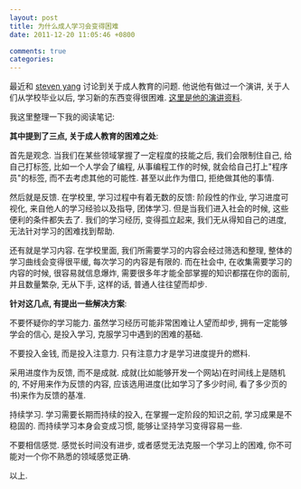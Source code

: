 ```yaml
---
layout: post
title: 为什么成人学习会变得困难
date: 2011-12-20 11:05:46 +0800

comments: true
categories: 
---
```


最近和 [steven yang](http://about.me/yangchenyun)
讨论到关于成人教育的问题. 他说他有做过一个演讲, 关于人们从学校毕业以后,
学习新的东西变得很困难. [这里是他的演讲资料](http://ge.tt/3XTYjJg?c).

我这里整理一下我的阅读笔记:

**其中提到了三点, 关于成人教育的困难之处**:

首先是观念. 当我们在某些领域掌握了一定程度的技能之后, 我们会限制住自己,
给自己打标签, 比如一个人学会了编程, 从事编程工作的时候,
就会给自己打上"程序员"的标签, 而不去考虑其他的可能性. 甚至以此作为借口,
拒绝做其他的事情.

然后就是反馈. 在学校里, 学习过程中有着无数的反馈: 阶段性的作业,
学习进度可视化, 来自他人的学习经验以及指导, 团体学习.
但是当我们进入社会的时候, 这些便利的条件都失去了. 我们的学习经历,
变得孤立起来, 我们无从得知自己的进度, 无法针对学习的困难找到帮助.

还有就是学习内容. 在学校里面, 我们所需要学习的内容会经过筛选和整理,
整体的学习曲线会变得很平缓, 每次学习的内容是有限的. 而在社会中,
在收集需要学习的内容的时候, 很容易就信息爆炸,
需要很多年才能全部掌握的知识都摆在你的面前, 并且数量繁杂, 无从下手,
这样的话, 普通人往往望而却步.

**针对这几点, 有提出一些解决方案**:

不要怀疑你的学习能力. 虽然学习经历可能非常困难让人望而却步,
拥有一定能够学会的信心, 是投入学习, 克服学习中遇到的困难的基础.

不要投入金钱, 而是投入注意力. 只有注意力才是学习进度提升的燃料.

采用进度作为反馈, 而不是成就.
成就(比如能够开发一个网站)在时间线上是随机的, 不好用来作为反馈的内容,
应该选用进度(比如学习了多少时间, 看了多少页的书)来作为反馈的基准.

持续学习. 学习需要长期而持续的投入, 在掌握一定阶段的知识之前,
学习成果是不稳固的. 而持续学习本身会变成习惯,
能够让坚持学习变得容易一些.

不要相信感觉. 感觉长时间没有进步, 或者感觉无法克服一个学习上的困难,
你不可能对一个你不熟悉的领域感觉正确.

以上.